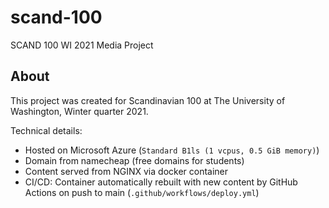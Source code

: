 # scand-100
SCAND 100 WI 2021 Media Project

## About
This project was created for Scandinavian 100 at The University of Washington, Winter quarter 2021.  

Technical details:
- Hosted on Microsoft Azure (`Standard B1ls (1 vcpus, 0.5 GiB memory)`)
- Domain from namecheap (free domains for students)
- Content served from NGINX via docker container
- CI/CD: Container automatically rebuilt with new content by GitHub Actions on push to main (`.github/workflows/deploy.yml`)
